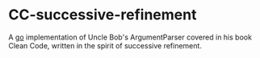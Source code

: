 # CC-successive-refinement

A [go](http://www.golang.org) implementation of Uncle Bob's ArgumentParser
covered in his book Clean Code, written in the spirit of
successive refinement.
